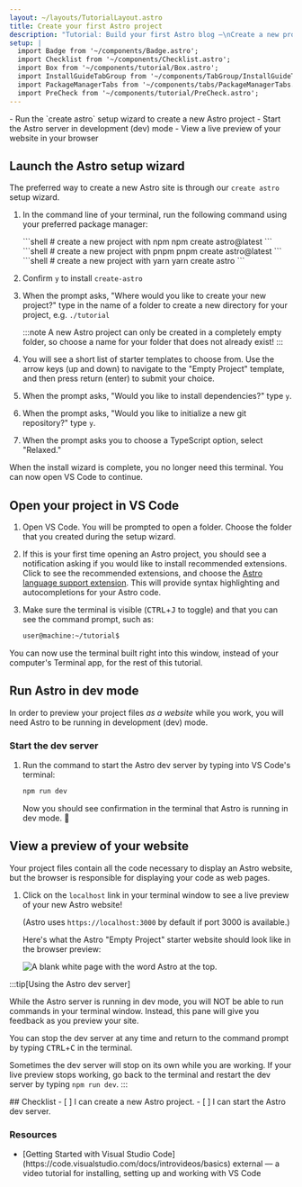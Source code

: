 ```yaml
---
layout: ~/layouts/TutorialLayout.astro
title: Create your first Astro project
description: "Tutorial: Build your first Astro blog —\nCreate a new project for the Astro tutorial and get ready to code"
setup: |
  import Badge from '~/components/Badge.astro';
  import Checklist from '~/components/Checklist.astro';
  import Box from '~/components/tutorial/Box.astro';
  import InstallGuideTabGroup from '~/components/TabGroup/InstallGuideTabGroup.astro';
  import PackageManagerTabs from '~/components/tabs/PackageManagerTabs.astro';
  import PreCheck from '~/components/tutorial/PreCheck.astro';
---
```


<PreCheck>
  - Run the `create astro` setup wizard to create a new Astro project
  - Start the Astro server in development (dev) mode
  - View a live preview of your website in your browser
</PreCheck>

## Launch the Astro setup wizard

The preferred way to create a new Astro site is through our `create astro` setup wizard.

1. In the command line of your terminal, run the following command using your preferred package manager:

    <PackageManagerTabs>
      <Fragment slot="npm">
      ```shell
      # create a new project with npm
      npm create astro@latest
      ```
      </Fragment>
      <Fragment slot="pnpm">
      ```shell
      # create a new project with pnpm
      pnpm create astro@latest
      ```
      </Fragment>
      <Fragment slot="yarn">
      ```shell
      # create a new project with yarn
      yarn create astro
      ```
      </Fragment>
    </PackageManagerTabs>

2. Confirm `y` to install `create-astro`
3. When the prompt asks, "Where would you like to create your new project?" type in the name of a folder to create a new directory for your project, e.g.
`./tutorial`

    :::note
    A new Astro project can only be created in a completely empty folder, so choose a name for your folder that does not already exist!
    :::

3. You will see a short list of starter templates to choose from. Use the arrow keys (up and down) to navigate to the "Empty Project" template, and then press return (enter) to submit your choice. 

4. When the prompt asks, "Would you like to install dependencies?" type `y`.

5. When the prompt asks, "Would you like to initialize a new git repository?" type `y`.

6. When the prompt asks you to choose a TypeScript option, select "Relaxed."

When the install wizard is complete, you no longer need this terminal. You can now open VS Code to continue.

## Open your project in VS Code

1. Open VS Code. You will be prompted to open a folder. Choose the folder that you created during the setup wizard.

2. If this is your first time opening an Astro project, you should see a notification asking if you would like to install recommended extensions. Click to see the recommended extensions, and choose the [Astro language support extension](https://marketplace.visualstudio.com/items?itemName=astro-build.astro-vscode). This will provide syntax highlighting and autocompletions for your Astro code.

3. Make sure the terminal is visible (<kbd>CTRL</kbd>+<kbd>J</kbd> to toggle) and that you can see the command prompt, such as:

    ```sh
    user@machine:~/tutorial$
    ```

You can now use the terminal built right into this window, instead of your computer's Terminal app, for the rest of this tutorial.



## Run Astro in dev mode

In order to preview your project files _as a website_ while you work, you will need Astro to be running in development (dev) mode.

### Start the dev server

1. Run the command to start the Astro dev server by typing into VS Code's terminal:

    ```sh
    npm run dev
    ```

    Now you should see confirmation in the terminal that Astro is running in dev mode. 🚀

## View a preview of your website

Your project files contain all the code necessary to display an Astro website, but the browser is responsible for displaying your code as web pages.

1. Click on the `localhost` link in your terminal window to see a live preview of your new Astro website! 

    (Astro uses `https://localhost:3000` by default if port 3000 is available.)

    Here's what the Astro "Empty Project" starter website should look like in the browser preview:

    ![A blank white page with the word Astro at the top.](/tutorial/minimal.png)

:::tip[Using the Astro dev server]

While the Astro server is running in dev mode, you will NOT be able to run commands in your terminal window. Instead, this pane will give you feedback as you preview your site.

You can stop the dev server at any time and return to the command prompt by typing <kbd>CTRL</kbd>+<kbd>C</kbd> in the terminal.

Sometimes the dev server will stop on its own while you are working. If your live preview stops working, go back to the terminal and restart the dev server by typing `npm run dev`.
:::

<Box icon="check-list">
## Checklist

<Checklist>
- [ ] I can create a new Astro project.
- [ ] I can start the Astro dev server.
</Checklist>
</Box>

### Resources

- <p>[Getting Started with Visual Studio Code](https://code.visualstudio.com/docs/introvideos/basics) <Badge>external</Badge> — a video tutorial for installing, setting up and working with VS Code</p>
